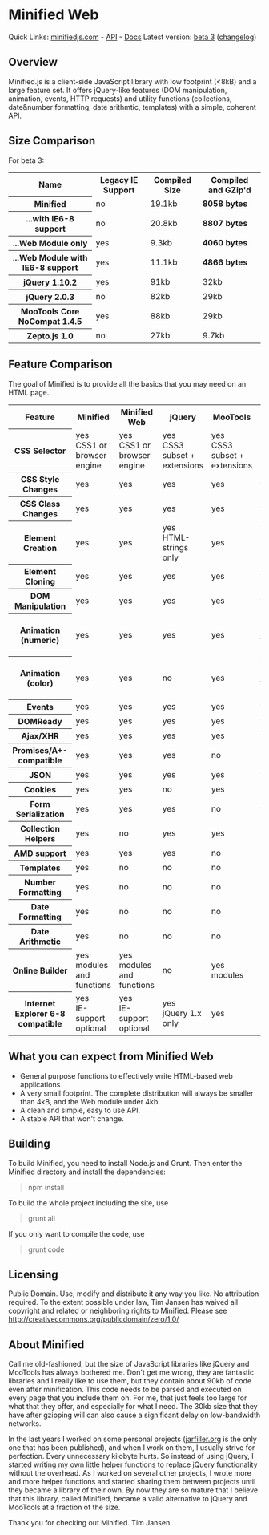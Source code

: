 Minified Web
=============

Quick Links: <a href="http://minifiedjs.com/">minifiedjs.com</a> - <a href="http://minifiedjs.com/api/">API</a> - <a href="http://minifiedjs.com/docs/">Docs</a>
Latest version: <a href="http://minifiedjs.com/docs/beta3.html">beta 3</a> (<a href="CHANGES.md">changelog</a>)

Overview
----------
Minified.js is a client-side JavaScript library with low footprint (&lt;8kB) and a large feature set. 
It offers jQuery-like features (DOM manipulation, animation, events, HTTP requests) and utility 
functions (collections, date&amp;number formatting, date arithmtic, templates) with a simple, coherent API.
  	

Size Comparison
-----------------
For beta 3:
<table>
<tr><th>Name</th><th>Legacy IE Support</th><th>Compiled Size</th><th>Compiled and GZip'd</th></tr>
<tr><th>Minified</th><td>no</td><td>19.1kb</td><td><strong>8058 bytes</strong></td></tr>
<tr><th>...with IE6-8 support</th><td>no</td><td>20.8kb</td><td><strong>8807 bytes</strong></td></tr>
<tr><th>...Web Module only</th><td>yes</td><td>9.3kb</td><td><strong>4060 bytes</strong></td></tr>
<tr><th>...Web Module with IE6-8 support</th><td>yes</td><td>11.1kb</td><td><strong>4866 bytes</strong></td></tr>
<tr><th>jQuery 1.10.2</th><td>yes</td><td>91kb</td><td>32kb</td></tr>
<tr><th>jQuery 2.0.3</th><td>no</td><td>82kb</td><td>29kb</td></tr>
<tr><th>MooTools Core NoCompat 1.4.5</th><td>yes</td><td>88kb</td><td>29kb</td></tr>
<tr><th>Zepto.js 1.0</th><td>no</td><td>27kb</td><td>9.7kb</td></tr>
</table>



Feature Comparison
--------------------
The goal of Minified is to provide all the basics that you may need on an HTML page. 
<table>
<tr><th>Feature</th><th>Minified</th><th>Minified Web</th><th>jQuery</th><th>MooTools</th><th>Zepto.js</th></tr>
<tr><th>CSS Selector</th><td>yes<div class="cmpExpl">CSS1 or browser engine</div></td><td>yes<div class="cmpExpl">CSS1 or browser engine</div></td><td>yes<div class="cmpExpl">CSS3 subset + extensions</div></td><td>yes<div class="cmpExpl">CSS3 subset + extensions</div></td><td>yes<div class="cmpExpl">browser engine</div></td></tr>
<tr><th>CSS Style Changes</th><td>yes</td><td>yes</td> <td>yes</td> <td>yes</td> <td>yes</td></tr>
<tr><th>CSS Class Changes</th><td>yes</td><td>yes</td> <td>yes</td> <td>yes</td> <td>yes</td></tr>
<tr><th>Element Creation</th><td>yes</td><td>yes</td> <td>yes<div class="cmpExpl">HTML-strings only</div></td> <td>yes</td> <td>yes<div class="cmpExpl">HTML-strings only</div></td></tr>
<tr><th>Element Cloning</th><td>yes</td><td>yes</td> <td>yes</td> <td>yes</td> <td>yes</td></tr>
<tr><th>DOM Manipulation</th><td>yes</td><td>yes</td> <td>yes</td> <td>yes</td> <td>yes</td></tr>
<tr><th>Animation (numeric)</th><td>yes</td><td>yes</td> <td>yes</td> <td>yes</td> <td>yes<div class="cmpExpl">CSS transitions only</div></td></tr>
<tr><th>Animation (color)</th><td>yes</td><td>yes</td> <td>no</td> <td>yes</td> <td>yes<div class="cmpExpl">CSS transitions only</div></td></tr>
<tr><th>Events</th><td>yes</td><td>yes</td> <td>yes</td> <td>yes</td> <td>yes</td></tr>
<tr><th>DOMReady</th><td>yes</td><td>yes</td><td>yes</td><td>yes</td> <td>yes</td></tr>
<tr><th>Ajax/XHR</th><td>yes</td><td>yes</td> <td>yes</td> <td>yes</td> <td>yes</td></tr>
<tr><th>Promises/A+-compatible</th><td>yes</td><td>yes</td> <td>yes</td> <td>no</td> <td>no</td></tr>
<tr><th>JSON</th><td>yes</td><td>yes</td> <td>yes</td> <td>yes</td> <td>yes</td></tr>
<tr><th>Cookies</th><td>yes</td><td>yes</td> <td>no</td> <td>yes</td> <td>no</td></tr>
<tr><th>Form Serialization</th><td>yes</td><td>yes</td> <td>yes</td> <td>no</td> <td>yes</td></tr>
<tr><th>Collection Helpers</th> <td>yes</td><td>no</td> <td>yes</td> <td>yes</td> <td>yes</td></tr>
<tr><th>AMD support</th> <td>yes</td><td>yes</td> <td>yes</td> <td>no</td> <td>no</td></tr>
<tr><th>Templates</th> <td>yes</td><td>no</td> <td>no</td> <td>no</td> <td>no</td></tr>
<tr><th>Number Formatting</th> <td>yes</td><td>no</td> <td>no</td> <td>no</td> <td>no</td></tr>
<tr><th>Date Formatting</th> <td>yes</td><td>no</td> <td>no</td> <td>no</td> <td>no</td></tr>
<tr><th>Date Arithmetic</th> <td>yes</td><td>no</td> <td>no</td> <td>no</td> <td>no</td></tr>
<tr><th>Online Builder</th> <td>yes<div class="cmpExpl">modules and functions</div></td><td>yes<div class="cmpExpl">modules and functions</div></td> <td>no</td> <td>yes<div class="cmpExpl">modules</div></td> <td>no</td></tr>
<tr><th>Internet Explorer 6-8 compatible</th> <td>yes<div class="cmpExpl">IE-support optional</div></td><td>yes<div class="cmpExpl">IE-support optional</div></td> <td>yes<div class="cmpExpl">jQuery 1.x only</div></td> <td>yes</td> <td>no</td></tr>
</table>


What you can expect from Minified Web 
--------------------------------------
* General purpose functions to effectively write HTML-based web applications
* A very small footprint. The complete distribution will always be smaller than 4kB, and the Web module under 4kb.
* A clean and simple, easy to use API.
* A stable API that won't change.


Building
---------
To build Minified, you need to install Node.js and Grunt. Then enter the Minified directory and install the dependencies:
> npm install

To build the whole project including the site, use
> grunt all

If you only want to compile the code, use 
> grunt code


Licensing
-----------
Public Domain. Use, modify and distribute it any way you like. No attribution required.
To the extent possible under law, Tim Jansen has waived all copyright and related or neighboring rights to Minified.
Please see http://creativecommons.org/publicdomain/zero/1.0/


About Minified
---------------
Call me old-fashioned, but the size of JavaScript libraries like jQuery and MooTools has always bothered me. 
Don't get me wrong, they are fantastic libraries and I really like to use them, but they contain about 90kb of code even after minification. 
This code needs to be parsed and executed on every page that you include them on.  For me, that just feels too large for what that they offer, 
and especially for what I need. The 30kb size that they have after gzipping will can also cause a significant delay on low-bandwidth networks.

In the last years I worked on some personal projects (<a href="http://jarfiller.org">jarfiller.org</a> is the only one that has been published), 
and when I work on them, I usually strive for perfection. Every unnecessary kilobyte hurts.  So instead of using jQuery, I started writing my own 
little helper functions to replace jQuery functionality without the overhead. As I worked on several other projects, I wrote more and more helper 
functions and started sharing them between projects until they became a library of their own.  By now they are so mature that I believe that this 
library, called Minified, became a valid alternative to jQuery and MooTools at a fraction of the size.

Thank you for checking out Minified.
			Tim Jansen
